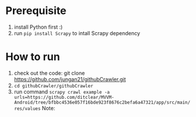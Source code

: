 # Prerequisite 
1. install Python first :)
2. run `pip install Scrapy` to intall Scrapy dependency



# How to run
1. check out the code: git clone https://github.com/jungan21/githubCrawler.git
2. `cd githubCrawler/githubCrawler`
3. run command `scrapy crawl example -a urls=https://github.com/ditclear/MVVM-Android/tree/bfbbc4536e057f16bde923f8676c2befa6a47321/app/src/main/res/values`
Note:


